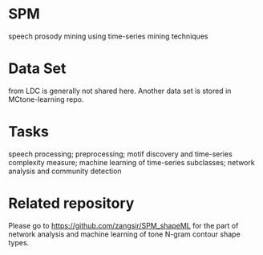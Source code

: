# SPM
speech prosody mining using time-series mining techniques

# Data Set
from LDC is generally not shared here. Another data set is stored in MCtone-learning repo.

# Tasks
speech processing; preprocessing; motif discovery and time-series complexity measure; machine learning of time-series subclasses; network analysis and community detection
 
# Related repository
Please go to https://github.com/zangsir/SPM_shapeML for the part of network analysis and machine learning of tone N-gram contour shape types.
